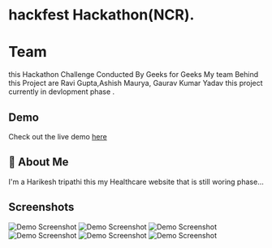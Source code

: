 # hackfest Hackathon(NCR).
# Team 
this Hackathon Challenge Conducted By  Geeks for Geeks My team Behind this Project are Ravi Gupta,Ashish Maurya, Gaurav Kumar Yadav this project currently in devlopment phase .


## Demo
Check out the live demo [here](http://127.0.0.1:5500/index.html)



## 🚀 About Me
I'm a Harikesh tripathi this my Healthcare website that is still woring phase...


## Screenshots
![Demo Screenshot](https://snipboard.io/cyi1hJ.jpg)
![Demo Screenshot](https://snipboard.io/v5KXO8.jpg)
![Demo Screenshot](https://snipboard.io/tvHar4.jpg)
![Demo Screenshot](https://snipboard.io/x8oBjq.jpg)
![Demo Screenshot](https://snipboard.io/LTDbKI.jpg)
![Demo Screenshot](https://snipboard.io/jWm0pz.jpg)



